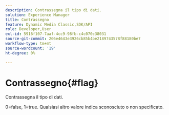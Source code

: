 ```yaml
---
description: Contrassegna il tipo di dati.
solution: Experience Manager
title: Contrassegno
feature: Dynamic Media Classic,SDK/API
role: Developer,User
exl-id: 5916f107-7aaf-4cc9-98fb-c4c070c38031
source-git-commit: 206e4643e3926cb85b4be2189743578f88180be7
workflow-type: tm+mt
source-wordcount: '19'
ht-degree: 0%

---
```


# Contrassegno{#flag}

Contrassegna il tipo di dati.

0=false, 1=true. Qualsiasi altro valore indica sconosciuto o non specificato.
